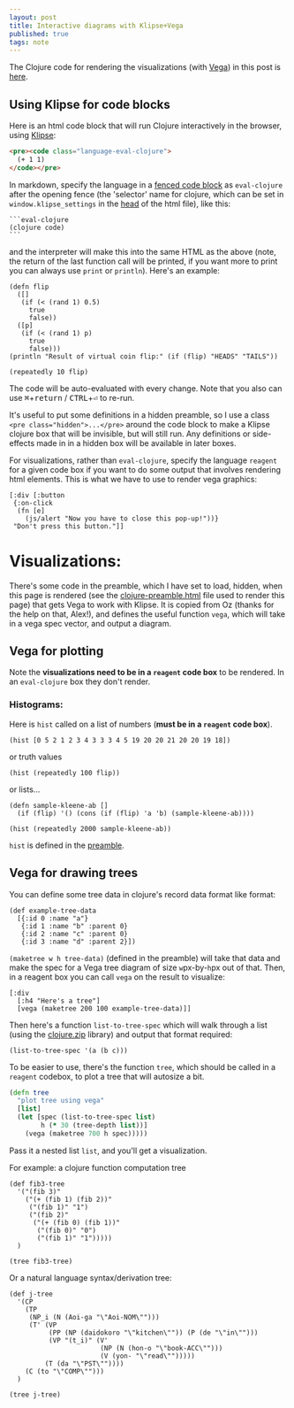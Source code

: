 ```yaml
---
layout: post
title: Interactive diagrams with Klipse+Vega
published: true
tags: note
---
```


The Clojure code for rendering the visualizations (with [Vega](https://vega.github.io/vega/)) in this post is [here](https://github.com/jahoo/jahoo.github.io/blob/master/_includes/clojure-preamble.html).

## Using Klipse for code blocks

Here is an html code block that will run Clojure interactively in the browser, using [Klipse](https://github.com/viebel/klipse):

```html
<pre><code class="language-eval-clojure">
  (+ 1 1)
</code></pre>
```

In markdown, specify the language in a [fenced code block](https://www.markdownguide.org/extended-syntax/#:~:text=syntax%20highlighting%20for%20fenced%20code%20blocks) as `eval-clojure` after the opening fence (the 'selector' name for clojure, which can be set in `window.klipse_settings` in the [head](https://github.com/jahoo/jahoo.github.io/blob/master/_includes/head.html) of the html file), like this:

~~~
```eval-clojure
(clojure code)
```
~~~

and the interpreter will make this into the same HTML as the above (note, the return of the last function call will be printed, if you want more to print you can always use `print` or `println`). Here's an example:

```eval-clojure
(defn flip
  ([]
   (if (< (rand 1) 0.5)
     true
     false))
  ([p]
   (if (< (rand 1) p)
     true
     false)))
(println "Result of virtual coin flip:" (if (flip) "HEADS" "TAILS"))

(repeatedly 10 flip)
```

The code will be auto-evaluated with every change. Note that you also can use <kbd>⌘</kbd>+<kbd>return</kbd> / <kbd>CTRL</kbd>+<kbd>⏎</kbd> to re-run. 

It's useful to put some definitions in a hidden preamble, so I use a class `<pre class="hidden">...</pre>` around the code block to make a Klipse clojure box that will be invisible, but will still run. Any definitions or side-effects made in in a hidden box will be available in later boxes.

For visualizations, rather than `eval-clojure`, specify the language `reagent` for a given code box if you want to do some output that involves rendering html elements. This is what we have to use to render vega graphics:

```reagent
[:div [:button
 {:on-click
  (fn [e]
    (js/alert "Now you have to close this pop-up!"))}
 "Don't press this button."]]
```

# Visualizations:

There's some code in the preamble, which I have set to load, hidden, when this page is rendered (see the [clojure-preamble.html](https://github.com/jahoo/jahoo.github.io/blob/master/_includes/clojure-preamble.html) file used to render this page) that gets Vega to work with Klipse. It is copied from Oz (thanks for the help on that, Alex!), and defines the useful function `vega`, which will take in a vega spec vector, and output a diagram.  

## Vega for plotting

Note the **visualizations need to be in a `reagent` code box** to be rendered. In an `eval-clojure` box they don't render.

### Histograms:

Here is `hist` called on a list of numbers (**must be in a `reagent` code box**).
```reagent
(hist [0 5 2 1 2 3 4 3 3 3 4 5 19 20 20 21 20 20 19 18])
```
or truth values
```reagent
(hist (repeatedly 100 flip))
```

or lists...
```reagent
(defn sample-kleene-ab []
  (if (flip) '() (cons (if (flip) 'a 'b) (sample-kleene-ab))))

(hist (repeatedly 2000 sample-kleene-ab))
```

`hist` is defined in the [preamble](https://github.com/jahoo/jahoo.github.io/blob/master/_includes/clojure-preamble.html).


## Vega for drawing trees

You can define some tree data in clojure's record data format like format:

```eval-clojure
(def example-tree-data
  [{:id 0 :name "a"}
   {:id 1 :name "b" :parent 0}
   {:id 2 :name "c" :parent 0}
   {:id 3 :name "d" :parent 2}])
```

`(maketree w h tree-data)` (defined in the preamble) will take that data and make the spec for a Vega tree diagram of size `w`px-by-`h`px out of that. Then, in a reagent box you can call `vega` on the result to visualize:

```reagent
[:div
  [:h4 "Here's a tree"]
  [vega (maketree 200 100 example-tree-data)]]
```

Then here's a function `list-to-tree-spec` which will walk through a list (using the [clojure.zip](https://clojuredocs.org/clojure.zip) library) and output that format required:

```eval-clojure
(list-to-tree-spec '(a (b c)))
```

To be easier to use, there's the function `tree`, which should be called in a `reagent` codebox, to plot a tree that will autosize a bit.

```clojure
(defn tree
  "plot tree using vega"
  [list]
  (let [spec (list-to-tree-spec list)
        h (* 30 (tree-depth list))]
    (vega (maketree 700 h spec)))))
```

Pass it a nested list `list`, and you'll get a visualization.

For example: a clojure function computation tree

```eval-clojure
(def fib3-tree
  '("(fib 3)"
    ("(+ (fib 1) (fib 2))"
     ("(fib 1)" "1")
     ("(fib 2)"
      ("(+ (fib 0) (fib 1))"
       ("(fib 0)" "0")
       ("(fib 1)" "1")))))
  )
```

```reagent
(tree fib3-tree)
```

Or a natural language syntax/derivation tree:

```eval-clojure
(def j-tree
  '(CP 
    (TP 
     (NP_i (N (Aoi-ga "\"Aoi-NOM\"")))
     (T' (VP 
          (PP (NP (daidokoro "\"kitchen\"")) (P (de "\"in\""))) 
          (VP "(t_i)" (V' 
                       (NP (N (hon-o "\"book-ACC\"")))
                       (V (yon- "\"read\"")))))
         (T (da "\"PST\"")))) 
    (C (to "\"COMP\"")))
  )
```

```reagent
(tree j-tree)
```
